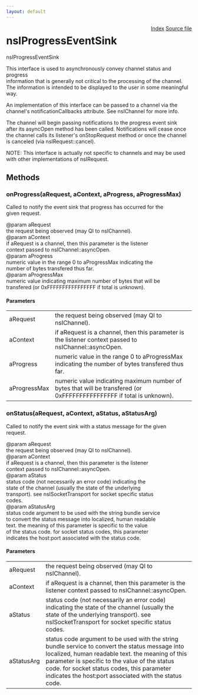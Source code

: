 ```yaml
---
layout: default
---
```

<div class='links' style='float:right'><a href="../index.html">Index</a>
<a href="http://dxr.mozilla.org/mozilla-central/source/netwerk/base/public/nsIProgressEventSink.idl">Source file</a>
</div>

# nsIProgressEventSink #
  
nsIProgressEventSink  
  
This interface is used to asynchronously convey channel status and progress  
information that is generally not critical to the processing of the channel.  
The information is intended to be displayed to the user in some meaningful  
way.  
  
An implementation of this interface can be passed to a channel via the  
channel's notificationCallbacks attribute.  See nsIChannel for more info.  
  
The channel will begin passing notifications to the progress event sink  
after its asyncOpen method has been called.  Notifications will cease once  
the channel calls its listener's onStopRequest method or once the channel  
is canceled (via nsIRequest::cancel).  
  
NOTE: This interface is actually not specific to channels and may be used  
with other implementations of nsIRequest.  
  

## Methods ##

### onProgress(aRequest, aContext, aProgress, aProgressMax) ###
  
Called to notify the event sink that progress has occurred for the  
given request.  
  
@param aRequest  
       the request being observed (may QI to nsIChannel).  
@param aContext  
       if aRequest is a channel, then this parameter is the listener  
       context passed to nsIChannel::asyncOpen.  
@param aProgress  
       numeric value in the range 0 to aProgressMax indicating the  
       number of bytes transfered thus far.  
@param aProgressMax  
       numeric value indicating maximum number of bytes that will be  
       transfered (or 0xFFFFFFFFFFFFFFFF if total is unknown).  
  

#### Parameters ####

<table>

<tr>
<td>aRequest</td>
<td>       the request being observed (may QI to nsIChannel).  
</td>
</tr>

<tr>
<td>aContext</td>
<td>       if aRequest is a channel, then this parameter is the listener  
       context passed to nsIChannel::asyncOpen.  
</td>
</tr>

<tr>
<td>aProgress</td>
<td>       numeric value in the range 0 to aProgressMax indicating the  
       number of bytes transfered thus far.  
</td>
</tr>

<tr>
<td>aProgressMax</td>
<td>       numeric value indicating maximum number of bytes that will be  
       transfered (or 0xFFFFFFFFFFFFFFFF if total is unknown).  
</td>
</tr>

</table>

### onStatus(aRequest, aContext, aStatus, aStatusArg) ###
  
Called to notify the event sink with a status message for the given  
request.  
  
@param aRequest  
       the request being observed (may QI to nsIChannel).  
@param aContext  
       if aRequest is a channel, then this parameter is the listener  
       context passed to nsIChannel::asyncOpen.  
@param aStatus  
       status code (not necessarily an error code) indicating the  
       state of the channel (usually the state of the underlying  
       transport).  see nsISocketTransport for socket specific status  
       codes.  
@param aStatusArg  
       status code argument to be used with the string bundle service  
       to convert the status message into localized, human readable  
       text.  the meaning of this parameter is specific to the value  
       of the status code.  for socket status codes, this parameter  
       indicates the host:port associated with the status code.  
  

#### Parameters ####

<table>

<tr>
<td>aRequest</td>
<td>       the request being observed (may QI to nsIChannel).  
</td>
</tr>

<tr>
<td>aContext</td>
<td>       if aRequest is a channel, then this parameter is the listener  
       context passed to nsIChannel::asyncOpen.  
</td>
</tr>

<tr>
<td>aStatus</td>
<td>       status code (not necessarily an error code) indicating the  
       state of the channel (usually the state of the underlying  
       transport).  see nsISocketTransport for socket specific status  
       codes.  
</td>
</tr>

<tr>
<td>aStatusArg</td>
<td>       status code argument to be used with the string bundle service  
       to convert the status message into localized, human readable  
       text.  the meaning of this parameter is specific to the value  
       of the status code.  for socket status codes, this parameter  
       indicates the host:port associated with the status code.  
</td>
</tr>

</table>

